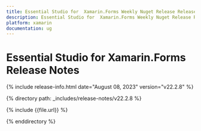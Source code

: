 ```yaml
---
title: Essential Studio for  Xamarin.Forms Weekly Nuget Release Release Notes  
description: Essential Studio for  Xamarin.Forms Weekly Nuget Release Release Notes  
platform: xamarin
documentation: ug
---
```


# Essential Studio for  Xamarin.Forms  Release Notes  

{% include release-info.html date="August 08, 2023"  version="v22.2.8" %} 

{% directory path: _includes/release-notes/v22.2.8 %}

{% include {{file.url}} %}

{% enddirectory %}
